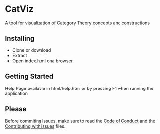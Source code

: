 # CatViz
A tool for visualization of Category Theory concepts and constructions

## Installing

* Clone or download
* Extract
* Open index.html ona browser.

## Getting Started

Help Page available in html/help.html or by pressing F1 when running the application

## Please

Before commiting Issues, make sure to read the [Code of Conduct](https://github.com/gmramella/CatViz/blob/master/CODE_OF_CONDUCT.md) and the [Contributing with issues](https://github.com/gmramella/CatViz/blob/master/CONTRIBUTING.md) files.
